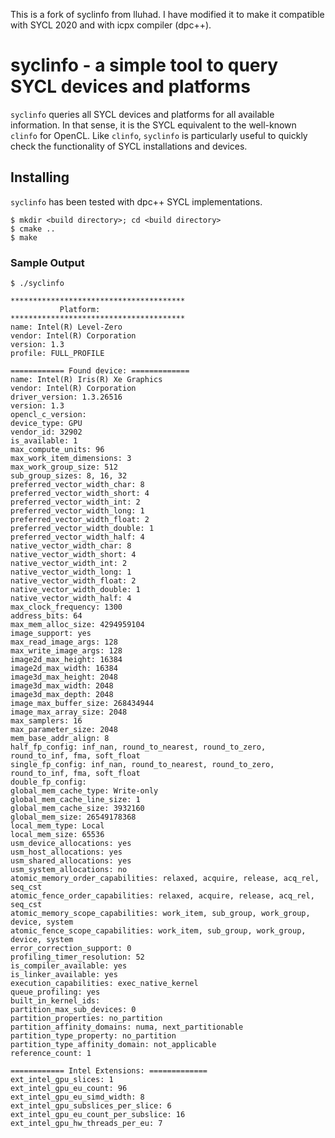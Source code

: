 This is a fork of syclinfo from lluhad.  I have modified it to make it compatible with SYCL 2020 and with icpx compiler (dpc++).

# syclinfo - a simple tool to query SYCL devices and platforms

`syclinfo` queries all SYCL devices and platforms for all available information. In that sense, it is the SYCL equivalent to the well-known `clinfo` for OpenCL. Like `clinfo`, `syclinfo` is particularly useful to quickly check the functionality of SYCL installations and devices.

## Installing
`syclinfo` has been tested with dpc++ SYCL implementations. 
```
$ mkdir <build directory>; cd <build directory>
$ cmake ..
$ make
```

### Sample Output

```
$ ./syclinfo

***************************************
           Platform:                   
***************************************
name: Intel(R) Level-Zero
vendor: Intel(R) Corporation
version: 1.3
profile: FULL_PROFILE

============ Found device: =============
name: Intel(R) Iris(R) Xe Graphics
vendor: Intel(R) Corporation
driver_version: 1.3.26516
version: 1.3
opencl_c_version: 
device_type: GPU
vendor_id: 32902
is_available: 1
max_compute_units: 96
max_work_item_dimensions: 3
max_work_group_size: 512
sub_group_sizes: 8, 16, 32
preferred_vector_width_char: 8
preferred_vector_width_short: 4
preferred_vector_width_int: 2
preferred_vector_width_long: 1
preferred_vector_width_float: 2
preferred_vector_width_double: 1
preferred_vector_width_half: 4
native_vector_width_char: 8
native_vector_width_short: 4
native_vector_width_int: 2
native_vector_width_long: 1
native_vector_width_float: 2
native_vector_width_double: 1
native_vector_width_half: 4
max_clock_frequency: 1300
address_bits: 64
max_mem_alloc_size: 4294959104
image_support: yes
max_read_image_args: 128
max_write_image_args: 128
image2d_max_height: 16384
image2d_max_width: 16384
image3d_max_height: 2048
image3d_max_width: 2048
image3d_max_depth: 2048
image_max_buffer_size: 268434944
image_max_array_size: 2048
max_samplers: 16
max_parameter_size: 2048
mem_base_addr_align: 8
half_fp_config: inf_nan, round_to_nearest, round_to_zero, round_to_inf, fma, soft_float
single_fp_config: inf_nan, round_to_nearest, round_to_zero, round_to_inf, fma, soft_float
double_fp_config: 
global_mem_cache_type: Write-only
global_mem_cache_line_size: 1
global_mem_cache_size: 3932160
global_mem_size: 26549178368
local_mem_type: Local
local_mem_size: 65536
usm_device_allocations: yes
usm_host_allocations: yes
usm_shared_allocations: yes
usm_system_allocations: no
atomic_memory_order_capabilities: relaxed, acquire, release, acq_rel, seq_cst
atomic_fence_order_capabilities: relaxed, acquire, release, acq_rel, seq_cst
atomic_memory_scope_capabilities: work_item, sub_group, work_group, device, system
atomic_fence_scope_capabilities: work_item, sub_group, work_group, device, system
error_correction_support: 0
profiling_timer_resolution: 52
is_compiler_available: yes
is_linker_available: yes
execution_capabilities: exec_native_kernel
queue_profiling: yes
built_in_kernel_ids: 
partition_max_sub_devices: 0
partition_properties: no_partition
partition_affinity_domains: numa, next_partitionable
partition_type_property: no_partition
partition_type_affinity_domain: not_applicable
reference_count: 1

============ Intel Extensions: =============
ext_intel_gpu_slices: 1
ext_intel_gpu_eu_count: 96
ext_intel_gpu_eu_simd_width: 8
ext_intel_gpu_subslices_per_slice: 6
ext_intel_gpu_eu_count_per_subslice: 16
ext_intel_gpu_hw_threads_per_eu: 7

```
